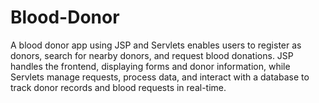 # Blood-Donor
A blood donor app using JSP and Servlets enables users to register as donors, search for nearby donors, and request blood donations. JSP handles the frontend, displaying forms and donor information, while Servlets manage requests, process data, and interact with a database to track donor records and blood requests in real-time.
